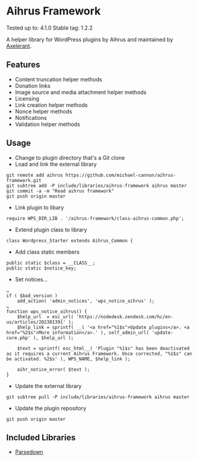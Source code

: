 # Aihrus Framework

Tested up to: 4.1.0
Stable tag: 1.2.2

A helper library for WordPress plugins by Aihrus and maintained by [Axelerant](//axelerant.com).

## Features

* Content truncation helper methods
* Donation links
* Image source and media attachment helper methods
* Licensing
* Link creation helper methods
* Nonce helper methods
* Notifications
* Validation helper methods

## Usage

* Change to plugin directory that's a Git clone
* Load and link the external library

```
git remote add aihrus https://github.com/michael-cannon/aihrus-framework.git
git subtree add -P include/libraries/aihrus-framework aihrus master
git commit -a -m "Read aihrus framework"
git push origin master
```

* Link plugin to libary

```
require WPS_DIR_LIB . '/aihrus-framework/class-aihrus-common.php';
```

* Extend plugin class to library

```
class Wordpress_Starter extends Aihrus_Common {
```

* Add class static members

```
public static $class = __CLASS__;
public static $notice_key;
```

* Set notices…

```
…
if ( $bad_version )
	add_action( 'admin_notices', 'wps_notice_aihrus' );
…
function wps_notice_aihrus() {
	$help_url  = esc_url( 'https://nodedesk.zendesk.com/hc/en-us/articles/202381391' );
	$help_link = sprintf( __( '<a href="%1$s">Update plugins</a>. <a href="%2$s">More information</a>.' ), self_admin_url( 'update-core.php' ), $help_url );

	$text = sprintf( esc_html__( 'Plugin "%1$s" has been deactivated as it requires a current Aihrus Framework. Once corrected, "%1$s" can be activated. %2$s' ), WPS_NAME, $help_link );

	aihr_notice_error( $text );
}
```

* Update the external library

```
git subtree pull -P include/libraries/aihrus-framework aihrus master
```

* Update the plugin repository

```
git push origin master
```

## Included Libraries

* [Parsedown](http://parsedown.org/)
